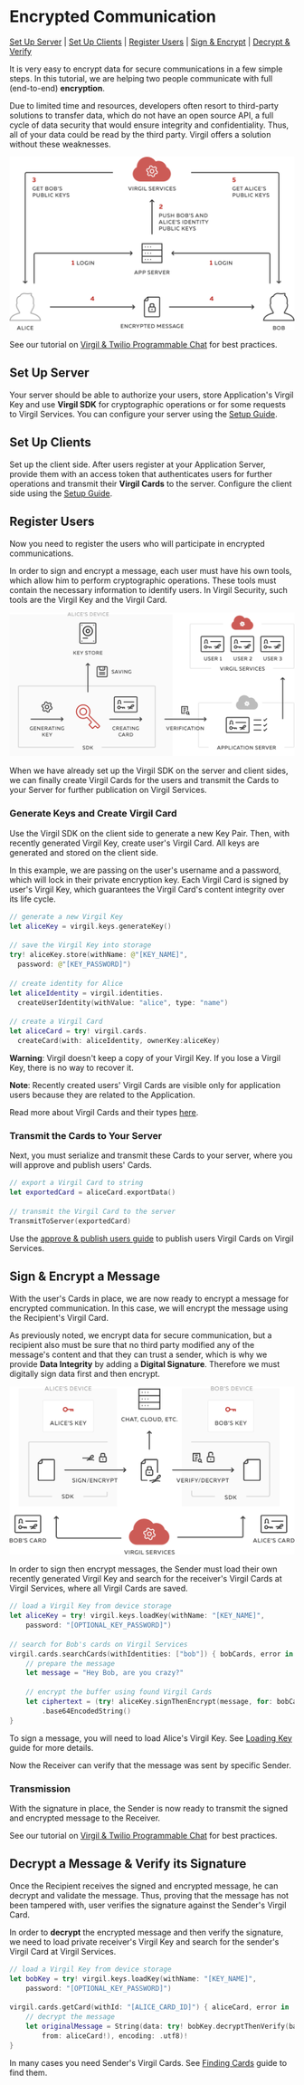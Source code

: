 # Encrypted Communication

 [Set Up Server](#head1) | [Set Up Clients](#head2) | [Register Users](#head3) | [Sign & Encrypt](#head4) | [Decrypt & Verify](#head5)

It is very easy to encrypt data for secure communications in a few simple steps. In this tutorial, we are helping two people communicate with full (end-to-end) **encryption**.

Due to limited time and resources, developers often resort to third-party solutions to transfer data, which do not have an open source API, a full cycle of data security that would ensure integrity and confidentiality. Thus, all of your data could be read by the third party. Virgil offers a solution without these weaknesses.

![Encrypted Communication](/docs/swift/img/encrypted_communication_intro.png "Encrypted Communication")

See our tutorial on [Virgil & Twilio Programmable Chat](https://github.com/VirgilSecurity/virgil-demo-twilio) for best practices.


## <a name="head1"></a> Set Up Server
Your server should be able to authorize your users, store Application's Virgil Key and use **Virgil SDK** for cryptographic operations or for some requests to Virgil Services. You can configure your server using the [Setup Guide](/docs/swift/guides/configuration/server-configuration.md).


## <a name="head2"></a> Set Up Clients
Set up the client side. After users register at your Application Server, provide them with an access token that authenticates users for further operations and transmit their **Virgil Cards** to the server. Configure the client side using the [Setup Guide](/docs/swift/guides/configuration/client.md).


## <a name="head3"></a> Register Users
Now you need to register the users who will participate in encrypted communications.

In order to sign and encrypt a message, each user must have his own tools, which allow him to perform cryptographic operations. These tools must contain the necessary information to identify users. In Virgil Security, such tools are the Virgil Key and the Virgil Card.

![Virgil Card](/docs/swift/img/Card_introduct.png "Create Virgil Card")

When we have already set up the Virgil SDK on the server and client sides, we can finally create Virgil Cards for the users and transmit the Cards to your Server for further publication on Virgil Services.


### Generate Keys and Create Virgil Card
Use the Virgil SDK on the client side to generate a new Key Pair. Then, with recently generated Virgil Key, create user's Virgil Card. All keys are generated and stored on the client side.

In this example, we are passing on the user's username and a password, which will lock in their private encryption key. Each Virgil Card is signed by user's Virgil Key, which guarantees the Virgil Card's content integrity over its life cycle.

```swift
// generate a new Virgil Key
let aliceKey = virgil.keys.generateKey()

// save the Virgil Key into storage
try! aliceKey.store(withName: @"[KEY_NAME]",
  password: @"[KEY_PASSWORD]")

// create identity for Alice
let aliceIdentity = virgil.identities.
  createUserIdentity(withValue: "alice", type: "name")

// create a Virgil Card
let aliceCard = try! virgil.cards.
  createCard(with: aliceIdentity, ownerKey:aliceKey)
```

**Warning**: Virgil doesn't keep a copy of your Virgil Key. If you lose a Virgil Key, there is no way to recover it.

**Note**: Recently created users' Virgil Cards are visible only for application users because they are related to the Application.

Read more about Virgil Cards and their types [here](/docs/swift/guides/virgil-card/creating-card.md).


### Transmit the Cards to Your Server

Next, you must serialize and transmit these Cards to your server, where you will approve and publish users' Cards.

```swift
// export a Virgil Card to string
let exportedCard = aliceCard.exportData()

// transmit the Virgil Card to the server
TransmitToServer(exportedCard)
```

Use the [approve & publish users guide](/docs/swift/guides/configuration/server.md#-approve--publish-cards) to publish users Virgil Cards on Virgil Services.


## <a name="head4"></a> Sign & Encrypt a Message

With the user's Cards in place, we are now ready to encrypt a message for encrypted communication. In this case, we will encrypt the message using the Recipient's Virgil Card.

As previously noted, we encrypt data for secure communication, but a recipient also must be sure that no third party modified any of the message's content and that they can trust a sender, which is why we provide **Data Integrity** by adding a **Digital Signature**. Therefore we must digitally sign data first and then encrypt.

![Virgil Intro](/docs/swift/img/Guides_introduction.png "Sign & Encrypt")

In order to sign then encrypt messages, the Sender must load their own recently generated Virgil Key and search for the receiver's Virgil Cards at Virgil Services, where all Virgil Cards are saved.

```swift
// load a Virgil Key from device storage
let aliceKey = try! virgil.keys.loadKey(withName: "[KEY_NAME]",
	password: "[OPTIONAL_KEY_PASSWORD]")

// search for Bob's cards on Virgil Services
virgil.cards.searchCards(withIdentities: ["bob"]) { bobCards, error in
	// prepare the message
	let message = "Hey Bob, are you crazy?"

	// encrypt the buffer using found Virgil Cards
	let ciphertext = (try! aliceKey.signThenEncrypt(message, for: bobCards!))
		.base64EncodedString()
}
```

To sign a message, you will need to load Alice's Virgil Key. See [Loading Key](/docs/swift/guides/virgil-key/loading-key.md) guide for more details.

Now the Receiver can verify that the message was sent by specific Sender.

### Transmission

With the signature in place, the Sender is now ready to transmit the signed and encrypted message to the Receiver.

See our tutorial on [Virgil & Twilio Programmable Chat](https://github.com/VirgilSecurity/virgil-demo-twilio) for best practices.

## <a name="head5"></a> Decrypt a Message & Verify its Signature

Once the Recipient receives the signed and encrypted message, he can decrypt and validate the message. Thus, proving that the message has not been tampered with, user verifies the signature against the Sender's Virgil Card.

In order to **decrypt** the encrypted message and then verify the signature, we need to load private receiver's Virgil Key and search for the sender's Virgil Card at Virgil Services.

```swift
// load a Virgil Key from device storage
let bobKey = try! virgil.keys.loadKey(withName: "[KEY_NAME]",
	password: "[OPTIONAL_KEY_PASSWORD]")

virgil.cards.getCard(withId: "[ALICE_CARD_ID]") { aliceCard, error in
	// decrypt the message
	let originalMessage = String(data: try! bobKey.decryptThenVerify(base64: ciphertext,
		from: aliceCard!), encoding: .utf8)!
}
```

In many cases you need Sender's Virgil Cards. See [Finding Cards](/docs/swift/guides/virgil-card/finding-card.md) guide to find them.
